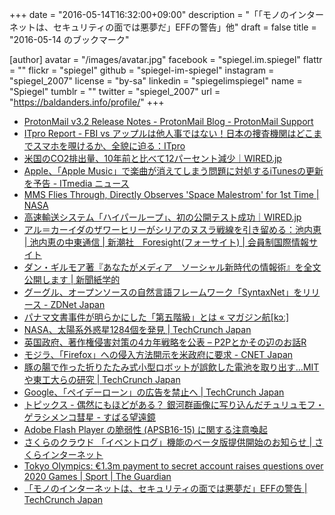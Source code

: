 +++
date = "2016-05-14T16:32:00+09:00"
description = "「「モノのインターネットは、セキュリティの面では悪夢だ」EFFの警告」他"
draft = false
title = "2016-05-14 のブックマーク"

[author]
  avatar = "/images/avatar.jpg"
  facebook = "spiegel.im.spiegel"
  flattr = ""
  flickr = "spiegel"
  github = "spiegel-im-spiegel"
  instagram = "spiegel_2007"
  license = "by-sa"
  linkedin = "spiegelimspiegel"
  name = "Spiegel"
  tumblr = ""
  twitter = "spiegel_2007"
  url = "https://baldanders.info/profile/"
+++

- [ProtonMail v3.2 Release Notes - ProtonMail Blog - ProtonMail Support](https://protonmail.com/blog/protonmail-beta-v3-2-release-notes/)
- [ITpro Report - FBI vs アップルは他人事ではない！日本の捜査機関はどこまでスマホを覗けるか、全貌に迫る：ITpro](http://itpro.nikkeibp.co.jp/atcl/column/14/090100053/051300151/?rt=nocnt)
- [米国のCO2排出量、10年前と比べて12パーセント減少｜WIRED.jp](http://wired.jp/2016/05/12/us-carbon-emissions-drop/)
- [Apple、「Apple Music」で楽曲が消えてしまう問題に対処するiTunesの更新を予告 - ITmedia ニュース](http://www.itmedia.co.jp/news/articles/1605/14/news036.html)
- [MMS Flies Through, Directly Observes 'Space Malestrom' for 1st Time | NASA](http://www.nasa.gov/feature/goddard/2016/nasa-directly-observes-fundamental-process-of-nature-for-1st-time)
- [高速輸送システム「ハイパーループ」、初の公開テスト成功｜WIRED.jp](http://wired.jp/2016/05/13/hyperloop-one-rebrands-announces-test/)
- [アル＝カーイダのザワーヒリーがシリアのヌスラ戦線を引き留める：池内恵 | 池内恵の中東通信 | 新潮社　Foresight(フォーサイト) | 会員制国際情報サイト](http://www.fsight.jp/articles/-/41178)
- [ダン・ギルモア著『あなたがメディア　ソーシャル新時代の情報術』を全文公開します | 新聞紙学的](https://kaztaira.wordpress.com/2016/05/12/%E3%83%80%E3%83%B3%E3%83%BB%E3%82%AE%E3%83%AB%E3%83%A2%E3%82%A2%E8%91%97%E3%80%8E%E3%81%82%E3%81%AA%E3%81%9F%E3%81%8C%E3%83%A1%E3%83%87%E3%82%A3%E3%82%A2%E3%80%80%E3%82%BD%E3%83%BC%E3%82%B7%E3%83%A3/)
- [グーグル、オープンソースの自然言語フレームワーク「SyntaxNet」をリリース - ZDNet Japan](http://japan.zdnet.com/article/35082535/)
- [パナマ文書事件が明らかにした「第五階級」とは « マガジン航[kɔː]](https://magazine-k.jp/2016/05/13/panama-papers-and-fifth-estate/)
- [NASA、太陽系外惑星1284個を発見 | TechCrunch Japan](https://techcrunch.com/2016/05/12/astronomers-announce-largest-batch-of-new-planets-ever-discovered/)
- [英国政府、著作権侵害対策の4カ年戦略を公表 – P2Pとかその辺のお話R](http://p2ptk.org/copyright/312)
- [モジラ、「Firefox」への侵入方法開示を米政府に要求 - CNET Japan](http://japan.cnet.com/news/service/35082550/)
- [豚の腸で作った折りたたみ式小型ロボットが誤飲した電池を取り出す…MITや東工大らの研究 | TechCrunch Japan](https://techcrunch.com/2016/05/12/meatbot/)
- [Google、「ペイデーローン」の広告を禁止へ | TechCrunch Japan](https://techcrunch.com/2016/05/11/google-to-restrict-ads-for-payday-loans/)
- [トピックス - 偶然にもほどがある？ 銀河群画像に写り込んだチュリュモフ・ゲラシメンコ彗星 - すばる望遠鏡](http://subarutelescope.org/Topics/2016/05/12/j_index.html)
- [Adobe Flash Player の脆弱性 (APSB16-15) に関する注意喚起](https://www.jpcert.or.jp/at/2016/at160024.html)
- [さくらのクラウド 「イベントログ」機能のベータ版提供開始のお知らせ | さくらインターネット](https://www.sakura.ad.jp/news/sakurainfo/newsentry.php?id=1285)
- [Tokyo Olympics: €1.3m payment to secret account raises questions over 2020 Games | Sport | The Guardian](https://www.theguardian.com/sport/2016/may/11/tokyo-olympics-payment-diack-2020-games)
- [「モノのインターネットは、セキュリティの面では悪夢だ」EFFの警告 | TechCrunch Japan](https://techcrunch.com/2016/05/09/the-internet-of-things-is-security-nightmare-warns-eff/)
